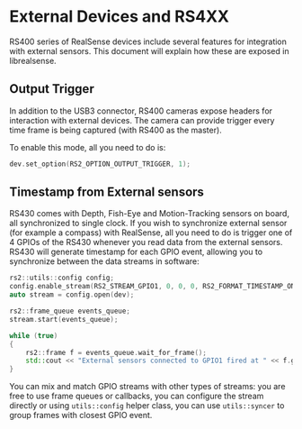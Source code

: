 # External Devices and RS4XX

RS400 series of RealSense devices include several features for integration with external sensors.
This document will explain how these are exposed in librealsense.

## Output Trigger

In addition to the USB3 connector, RS400 cameras expose headers for interaction with external devices.
The camera can provide trigger every time frame is being captured (with RS400 as the master).

To enable this mode, all you need to do is:

```cpp
dev.set_option(RS2_OPTION_OUTPUT_TRIGGER, 1);
```

## Timestamp from External sensors

RS430 comes with Depth, Fish-Eye and Motion-Tracking sensors on board, all synchronized to single clock.
If you wish to synchronize external sensor (for example a compass) with RealSense, all you need to do is trigger one of 4 GPIOs of the RS430 whenever you read data from the external sensors. RS430 will generate timestamp for each GPIO event, allowing you to synchronize between the data streams in software:

```cpp
rs2::utils::config config;
config.enable_stream(RS2_STREAM_GPIO1, 0, 0, 0, RS2_FORMAT_TIMESTAMP_ONLY);
auto stream = config.open(dev);

rs2::frame_queue events_queue;
stream.start(events_queue);

while (true)
{
    rs2::frame f = events_queue.wait_for_frame();
    std::cout << "External sensors connected to GPIO1 fired at " << f.get_timestamp() << "\n";
}
```

You can mix and match GPIO streams with other types of streams: you are free to use frame queues or callbacks, you can configure the stream directly or using `utils::config` helper class, you can use `utils::syncer` to group frames with closest GPIO event.
